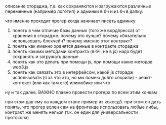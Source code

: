 описание стораджа, т.е. как сохраняются и загружаются различные переменные (например логотип) и админки в бч и из бч в дапку. 

что именно проходит прогер когда начинает писать админку
1. понять в чем отличие базы данных (того же вордпресса) от хранения в сторадже. почему это лучше? почему обязательно использовать блокчейн? почему именно этот контракт?
2. понять как именно хранятся данные в контракте стораджа
3. понять какими методами контракта (в бч, не в js) надо будет сохранять и загружать данные
4. понять как это делать при помощи js, при помощи каких методов web3.js 
5. понять как связать это в интерфейсом, какой js сторадж использовать (я хз что это, но мы помню долго спорили) - реакт-контекст (или как там его) илимобикс или что 

ну и так далее. ВАЖНО плавно провести прогера по всем этим кочкам

при этом дав ему на каждом этапе пример из кокосдб. при этом он дать понять, что прогер волен сам на фронтенде использовать любые либы, контракт же менять нельзя (т.к. он един для универсальности протокола)
